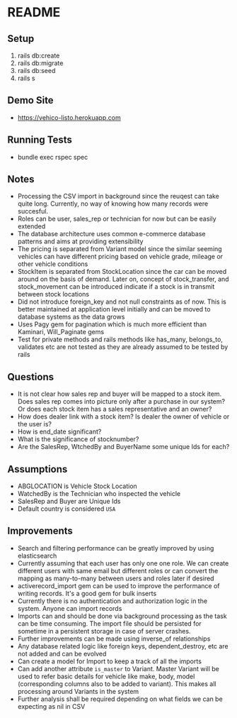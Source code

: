 # README

## Setup
1. rails db:create
2. rails db:migrate
3. rails db:seed
4. rails s

## Demo Site
* https://vehico-listo.herokuapp.com

## Running Tests
* bundle exec rspec spec

## Notes
* Processing the CSV import in background since the reuqest can take quite long. Currently, no way of knowing how many records were succesful.
* Roles can be user, sales_rep or technician for now but can be easily extended
* The database architecture uses common e-commerce database patterns and aims at providing extensibility
* The pricing is separated from Variant model since the similar seeming vehicles can have different pricing based on vehicle grade, mileage or other vehicle conditions
* StockItem is separated from StockLocation since the car can be moved around on the basis of demand. Later on, concept of stock_transfer, and stock_movement can be introduced indicate if a stock is in transmit between stock locations
* Did not introduce foreign_key and not null constraints as of now. This is better maintained at application level initially and can be moved to database systems as the data grows
* Uses Pagy gem for pagination which is much more efficient than Kaminari, Will_Paginate gems
* Test for private methods and rails methods like has_many, belongs_to, validates etc are not tested as they are already assumed to be tested by rails

## Questions
* It is not clear how sales rep and buyer will be mapped to a stock item. Does sales rep comes into picture only after a purchase in our system? Or does each stock item has a sales representative and an owner?
* How does dealer link with a stock item? Is dealer the owner of vehicle or the user is?
* How is end_date significant?
* What is the significance of stocknumber?
* Are the SalesRep, WtchedBy and BuyerName some unique Ids for each?

## Assumptions
* ABGLOCATION is Vehicle Stock Location
* WatchedBy is the Technician who inspected the vehicle
* SalesRep and Buyer are Unique Ids
* Default country is considered `USA`

## Improvements
* Search and filtering performance can be greatly improved by using elasticsearch
* Currently assuming that each user has only one one role. We can create different users with same email but different roles or can convert the mapping as many-to-many between users and roles later if desired
* activerecord_import gem can be used to improve the performance of writing records. It's a good gem for bulk inserts
* Currently there is no authentication and authorization logic in the system. Anyone can import records
* Imports can and should be done via background processing as the task can be time consuming. The import file should be persisted for sometime in a persistent storage in case of server crashes.
* Further improvements can be made using inverse_of relationships
* Any database related logic like foreign keys, dependent_destroy, etc are not added and can be evolved
* Can create a model for Import to keep a track of all the imports
* Can add another attribute `is_master` to Variant. Master Variant will be used to refer basic details for vehicle like make, body, model (corresponding columns also to be added to variant). This makes all processing around Variants in the system
* Further analysis shall be required depending on what fields we can be expecting as nil in CSV
